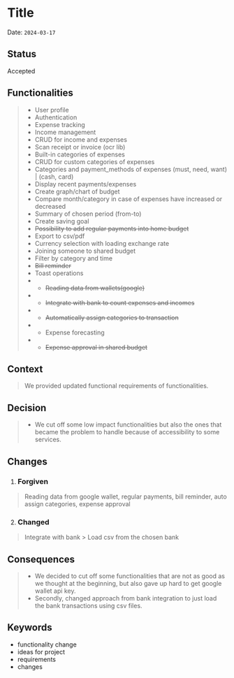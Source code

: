 # Title
Date: `2024-03-17`

## Status
Accepted

## Functionalities
> - User profile
> - Authentication
> - Expense tracking
> - Income management
> - CRUD for income and expenses
> - Scan receipt or invoice (ocr lib)
> - Built-in categories of expenses
> - CRUD for custom categories of expenses
> - Categories and payment_methods of expenses (must, need, want) | (cash, card)
> - Display recent payments/expenses
> - Create graph/chart of budget
> - Compare month/category in case of expenses have increased or decreased
> - Summary of chosen period (from-to)
> - Create saving goal
> - ~~Possibility to add regular payments into home budget~~
> - Export to csv/pdf
> - Currency selection with loading exchange rate
> - Joining someone to shared budget
> - Filter by category and time
> - ~~Bill reminder~~
> - Toast operations
> - * ~~Reading data from wallets(google)~~
> - * ~~Integrate with bank to count expenses and incomes~~
> - * ~~Automatically assign categories to transaction~~
> - * Expense forecasting
> - * ~~Expense approval in shared budget~~

## Context
> We provided updated functional requirements of functionalities.

## Decision
> - We cut off some low impact functionalities but also the ones that became the problem to handle because of accessibility to some services.

## Changes
1) ### Forgiven
> Reading data from google wallet, regular payments, bill reminder, auto assign categories, expense approval
2) ### Changed
> Integrate with bank > Load csv from the chosen bank

## Consequences
> - We decided to cut off some functionalities that are not as good as we thought at the beginning, but also gave up hard to get google wallet api key.
> - Secondly, changed approach from bank integration to just load the bank transactions using csv files.

## Keywords
- functionality change
- ideas for project
- requirements
- changes
